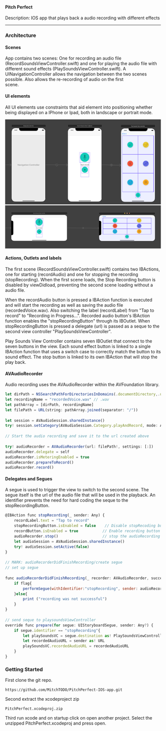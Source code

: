 
#### Pitch Perfect

Description: IOS app that plays back a audio recording with different effects

---

### Architecture

#### Scenes

App contains two scenes: One for recording an audio file (RecordSoundsViewController.swift) and one for playing the audio file with different sound effects (PlaySoundsViewController.swift). A UINavigationController
allows the navigation between the two scenes possible. Also allows the re-recording of audio on the first  
scene.

#### UI elements

All UI elements use constraints that aid element into positioning whether being displayed on a IPhone or Ipad, both in landscape or portrait mode.

![alt text](./readmepic/viewController.png "viewController")
![alt text](./readmepic/landscape.png "landscape")

#### Actions, Outlets and labels

The first scene (RecordSoundsViewController.swift) contains two IBActions, one for starting (recordAudio) and one for stopping the recording (stopRecording). When the first scene loads, the Stop Recording button is disabled by viewDidload, preventing the second scene loading without a audio file.

When the recordAudio button is pressed a IBAction function is executed and will start the recording as well as saving the audio file (recordedVoice.wav). Also switching the label (recordLabel) from "Tap to record" to "Recording in Progress...". Recorded audio button's IBAction function enables the "stopRecordingButton" through its IBOutlet. When stopRecordingButton is pressed a delegate (url) is passed as a seque to the second view controller "PlaySoundsViewController".

Play Sounds View Controller contains seven IBOutlet that connect to the seven buttons in the view. Each sound effect button is linked to a single IBAction function that uses a switch case to correctly match the button to its sound effect. The stop button is linked to its own IBAction that will stop the play back.

#### AVAudioRecorder

Audio recording uses the AVAudioRecorder within the AVFoundation library.

``` javascript
let dirPath = NSSearchPathForDirectoriesInDomains(.documentDirectory,.userDomainMask, true)[0] as String
let recordingName = "recordedVoice.wav" // .wav
let pathArray = [dirPath, recordingName]
let filePath = URL(string: pathArray.joined(separator: "/"))

let session = AVAudioSession.sharedInstance()
try! session.setCategory(AVAudioSession.Category.playAndRecord, mode: AVAudioSession.Mode.default, options: AVAudioSession.CategoryOptions.defaultToSpeaker)

// Start the audio recording and save it to the url created above

try! audioRecorder = AVAudioRecorder(url: filePath!, settings: [:])
audioRecorder.delegate = self
audioRecorder.isMeteringEnabled = true
audioRecorder.prepareToRecord()
audioRecorder.record()
```

#### Delegates and Segues

A segue is used to trigger the view to switch to the second scene. The segue itself is the url of the audio file that will be used in the playback. An identifier prevents the need for hard coding the seque to the stopRecordingButton.

```javascript
@IBAction func stopRecording(_ sender: Any) {
    recordLabel.text = "Tap to record"
    stopRecordingButton.isEnabled = false    // Disable stopRecoding button
    recordButton.isEnabled = true           // Enable recording button
    audioRecorder.stop()                    // stop the audioRecording
    let audioSession = AVAudioSession.sharedInstance()
    try! audioSession.setActive(false)
}

// MARK: audioRecorderDidFinishRecording/create segue
// set up segue

func audioRecorderDidFinishRecording(_ recorder: AVAudioRecorder, successfully flag: Bool) {
    if flag{
        performSegue(withIdentifier:"stopRecording", sender: audioRecorder.url)
    }else{
        print ("recording was not successful")
    }
}

// send seque to playsoundsViewController
override func prepare(for segue: UIStoryboardSegue, sender: Any?) {
    if segue.identifier == "stopRecording"{
        let playSoundsVC = segue.destination as! PlaySoundsViewController
        let recordedAudioURL = sender as! URL
        playSoundsVC.recordedAudioURL = recordedAudioURL
    }
}
```

### Getting Started

First clone the git repo.

    https://github.com/MitchTODO/PitchPerfect-IOS-app.git

Second extract the xcodeproject zip

    PitchPerfect.xcodeproj.zip

Third run xcode and on startup click on open another project. Select the unzipped PitchPerfect.xcodeproj and press open.
